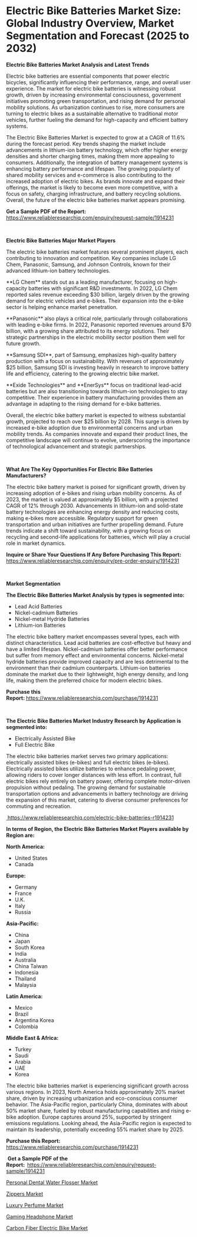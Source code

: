 <p><h1>Electric Bike Batteries Market Size: Global Industry Overview, Market Segmentation and Forecast (2025 to 2032)</h1></p><p><strong>Electric Bike Batteries Market Analysis and Latest Trends</strong></p>
<p><p>Electric bike batteries are essential components that power electric bicycles, significantly influencing their performance, range, and overall user experience. The market for electric bike batteries is witnessing robust growth, driven by increasing environmental consciousness, government initiatives promoting green transportation, and rising demand for personal mobility solutions. As urbanization continues to rise, more consumers are turning to electric bikes as a sustainable alternative to traditional motor vehicles, further fueling the demand for high-capacity and efficient battery systems.</p><p>The Electric Bike Batteries Market is expected to grow at a CAGR of 11.6% during the forecast period. Key trends shaping the market include advancements in lithium-ion battery technology, which offer higher energy densities and shorter charging times, making them more appealing to consumers. Additionally, the integration of battery management systems is enhancing battery performance and lifespan. The growing popularity of shared mobility services and e-commerce is also contributing to the increased adoption of electric bikes. As brands innovate and expand their offerings, the market is likely to become even more competitive, with a focus on safety, charging infrastructure, and battery recycling solutions. Overall, the future of the electric bike batteries market appears promising.</p></p>
<p><strong>Get a Sample PDF of the Report:&nbsp;</strong> <a href="https://www.reliableresearchiq.com/enquiry/request-sample/1914231?utm_campaign=99&utm_medium=2&utm_source=Github&utm_content=ia&utm_term=05042025&utm_id=electric-bike-batteries">https://www.reliableresearchiq.com/enquiry/request-sample/1914231</a></p>
<p>&nbsp;</p>
<p><strong>Electric Bike Batteries Major Market Players</strong></p>
<p><p>The electric bike batteries market features several prominent players, each contributing to innovation and competition. Key companies include LG Chem, Panasonic, Samsung, and Johnson Controls, known for their advanced lithium-ion battery technologies.</p><p>**LG Chem** stands out as a leading manufacturer, focusing on high-capacity batteries with significant R&D investments. In 2022, LG Chem reported sales revenue exceeding $30 billion, largely driven by the growing demand for electric vehicles and e-bikes. Their expansion into the e-bike sector is helping enhance market penetration.</p><p>**Panasonic** also plays a critical role, particularly through collaborations with leading e-bike firms. In 2022, Panasonic reported revenues around $70 billion, with a growing share attributed to its energy solutions. Their strategic partnerships in the electric mobility sector position them well for future growth.</p><p>**Samsung SDI**, part of Samsung, emphasizes high-quality battery production with a focus on sustainability. With revenues of approximately $25 billion, Samsung SDI is investing heavily in research to improve battery life and efficiency, catering to the growing electric bike market.</p><p>**Exide Technologies** and **EnerSys** focus on traditional lead-acid batteries but are also transitioning towards lithium-ion technologies to stay competitive. Their experience in battery manufacturing provides them an advantage in adapting to the rising demand for e-bike batteries.</p><p>Overall, the electric bike battery market is expected to witness substantial growth, projected to reach over $25 billion by 2028. This surge is driven by increased e-bike adoption due to environmental concerns and urban mobility trends. As companies innovate and expand their product lines, the competitive landscape will continue to evolve, underscoring the importance of technological advancement and strategic partnerships.</p></p>
<p>&nbsp;</p>
<p><strong>What Are The Key Opportunities For Electric Bike Batteries Manufacturers?</strong></p>
<p><p>The electric bike battery market is poised for significant growth, driven by increasing adoption of e-bikes and rising urban mobility concerns. As of 2023, the market is valued at approximately $5 billion, with a projected CAGR of 12% through 2030. Advancements in lithium-ion and solid-state battery technologies are enhancing energy density and reducing costs, making e-bikes more accessible. Regulatory support for green transportation and urban initiatives are further propelling demand. Future trends indicate a shift toward sustainability, with a growing focus on recycling and second-life applications for batteries, which will play a crucial role in market dynamics.</p></p>
<p><strong>Inquire or Share Your Questions If Any Before Purchasing This Report:</strong> <a href="https://www.reliableresearchiq.com/enquiry/pre-order-enquiry/1914231?utm_campaign=99&utm_medium=2&utm_source=Github&utm_content=ia&utm_term=05042025&utm_id=electric-bike-batteries">https://www.reliableresearchiq.com/enquiry/pre-order-enquiry/1914231</a></p>
<p>&nbsp;</p>
<p><strong>Market Segmentation</strong></p>
<p><strong>The Electric Bike Batteries Market Analysis by types is segmented into:</strong></p>
<p><ul><li>Lead Acid Batteries</li><li>Nickel-cadmium Batteries</li><li>Nickel-metal Hydride Batteries</li><li>Lithium-ion Batteries</li></ul></p>
<p><p>The electric bike battery market encompasses several types, each with distinct characteristics. Lead acid batteries are cost-effective but heavy and have a limited lifespan. Nickel-cadmium batteries offer better performance but suffer from memory effect and environmental concerns. Nickel-metal hydride batteries provide improved capacity and are less detrimental to the environment than their cadmium counterparts. Lithium-ion batteries dominate the market due to their lightweight, high energy density, and long life, making them the preferred choice for modern electric bikes.</p></p>
<p><strong>Purchase this Report:&nbsp;</strong><a href="https://www.reliableresearchiq.com/purchase/1914231?utm_campaign=99&utm_medium=2&utm_source=Github&utm_content=ia&utm_term=05042025&utm_id=electric-bike-batteries">https://www.reliableresearchiq.com/purchase/1914231</a></p>
<p>&nbsp;</p>
<p><strong>The Electric Bike Batteries Market Industry Research by Application is segmented into:</strong></p>
<p><ul><li>Electrically Assisted Bike</li><li>Full Electric Bike</li></ul></p>
<p><p>The electric bike batteries market serves two primary applications: electrically assisted bikes (e-bikes) and full electric bikes (e-bikes). Electrically assisted bikes utilize batteries to enhance pedaling power, allowing riders to cover longer distances with less effort. In contrast, full electric bikes rely entirely on battery power, offering complete motor-driven propulsion without pedaling. The growing demand for sustainable transportation options and advancements in battery technology are driving the expansion of this market, catering to diverse consumer preferences for commuting and recreation.</p></p>
<p><a href="https://www.reliableresearchiq.com/electric-bike-batteries-r1914231?utm_campaign=99&utm_medium=2&utm_source=Github&utm_content=ia&utm_term=05042025&utm_id=electric-bike-batteries">&nbsp;https://www.reliableresearchiq.com/electric-bike-batteries-r1914231</a></p>
<p><strong>In terms of Region, the Electric Bike Batteries Market Players available by Region are:</strong></p>
<p>
    <p> <strong> North America: </strong>
        <ul>
            <li>United States</li>
            <li>Canada</li>
        </ul>
        </p> 
    <p> <strong> Europe: </strong>
        <ul>
            <li>Germany</li>
            <li>France</li>
            <li>U.K.</li>
            <li>Italy</li>
            <li>Russia</li>
        </ul>
        </p> 
    <p> <strong> Asia-Pacific: </strong>
        <ul>
            <li>China</li>
            <li>Japan</li>
            <li>South Korea</li>
            <li>India</li>
            <li>Australia</li>
            <li>China Taiwan</li>
            <li>Indonesia</li>
            <li>Thailand</li>
            <li>Malaysia</li>
        </ul>
        </p> 
    <p> <strong> Latin America: </strong>
        <ul>
            <li>Mexico</li>
            <li>Brazil</li>
            <li>Argentina Korea</li>
            <li>Colombia</li>
        </ul>
        </p> 
    <p> <strong> Middle East & Africa: </strong>
        <ul>
            <li>Turkey</li>
            <li>Saudi</li>
            <li>Arabia</li>
            <li>UAE</li>
            <li>Korea</li>
        </ul>
    </p>
    </p>
<p><p>The electric bike batteries market is experiencing significant growth across various regions. In 2023, North America holds approximately 20% market share, driven by increasing urbanization and eco-conscious consumer behavior. The Asia-Pacific region, particularly China, dominates with about 50% market share, fueled by robust manufacturing capabilities and rising e-bike adoption. Europe captures around 25%, supported by stringent emissions regulations. Looking ahead, the Asia-Pacific region is expected to maintain its leadership, potentially exceeding 55% market share by 2025.</p></p>
<p><strong>Purchase this Report: </strong><a href="https://www.reliableresearchiq.com/purchase/1914231?utm_campaign=99&utm_medium=2&utm_source=Github&utm_content=ia&utm_term=05042025&utm_id=electric-bike-batteries">https://www.reliableresearchiq.com/purchase/1914231</a></p>
<p>&nbsp;<strong>Get a Sample PDF of the Report:&nbsp;&nbsp;</strong><a href="https://www.reliableresearchiq.com/enquiry/request-sample/1914231?utm_campaign=99&utm_medium=2&utm_source=Github&utm_content=ia&utm_term=05042025&utm_id=electric-bike-batteries">https://www.reliableresearchiq.com/enquiry/request-sample/1914231</a></p>
<p><strong></strong></p>
<p><p><a href="https://github.com/eimutelufta/Market-Research-Report-List-1/blob/main/personal-dental-water-flosser-market.md?utm_campaign=99&utm_medium=2&utm_source=Github&utm_content=ia&utm_term=05042025&utm_id=electric-bike-batteries">Personal Dental Water Flosser Market</a></p><p><a href="https://github.com/bartzthateis/Market-Research-Report-List-1/blob/main/zippers-market.md?utm_campaign=99&utm_medium=2&utm_source=Github&utm_content=ia&utm_term=05042025&utm_id=electric-bike-batteries">Zippers Market</a></p><p><a href="https://github.com/vespigeakexc/Market-Research-Report-List-1/blob/main/luxury-perfume-market.md?utm_campaign=99&utm_medium=2&utm_source=Github&utm_content=ia&utm_term=05042025&utm_id=electric-bike-batteries">Luxury Perfume Market</a></p><p><a href="https://github.com/afghatakito29/Market-Research-Report-List-1/blob/main/gaming-headphone-market.md?utm_campaign=99&utm_medium=2&utm_source=Github&utm_content=ia&utm_term=05042025&utm_id=electric-bike-batteries">Gaming Headphone Market</a></p><p><a href="https://github.com/moorsdorak31/Market-Research-Report-List-1/blob/main/carbon-fiber-electric-bike-market.md?utm_campaign=99&utm_medium=2&utm_source=Github&utm_content=ia&utm_term=05042025&utm_id=electric-bike-batteries">Carbon Fiber Electric Bike Market</a></p></p>